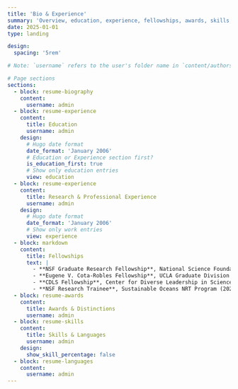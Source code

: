```yaml
---
title: 'Bio & Experience'
summary: 'Overview, education, experience, fellowships, awards, skills, and languages.'
date: 2025-01-01
type: landing

design:
  spacing: '5rem'

# Note: `username` refers to the user's folder name in `content/authors/`

# Page sections
sections:
  - block: resume-biography
    content:
      username: admin
  - block: resume-experience
    content:
      title: Education
      username: admin
    design:
      # Hugo date format
      date_format: 'January 2006'
      # Education or Experience section first?
      is_education_first: true
      # Show only education entries
      view: education
  - block: resume-experience
    content:
      title: Research & Professional Experience
      username: admin
    design:
      # Hugo date format
      date_format: 'January 2006'
      # Show only work entries
      view: experience
  - block: markdown
    content:
      title: Fellowships
      text: |
        - **NSF Graduate Research Fellowship**, National Science Foundation (2023–present)
        - **Eugene V. Cota-Robles Fellowship**, UCLA Graduate Division (2024–present)
        - **CDLS Fellowship**, Center for Diverse Leadership in Science, UCLA (2024–present)
        - **NSF Research Trainee**, Sustainable Oceans NRT Program (2022–2023)
  - block: resume-awards
    content:
      title: Awards & Distinctions
      username: admin
  - block: resume-skills
    content:
      title: Skills & Languages
      username: admin
    design:
      show_skill_percentage: false
  - block: resume-languages
    content:
      username: admin
---
```

